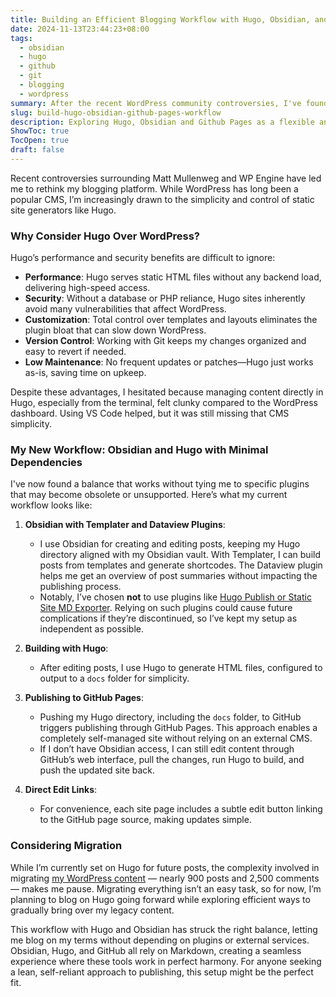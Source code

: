 ```yaml
---
title: Building an Efficient Blogging Workflow with Hugo, Obsidian, and GitHub Pages
date: 2024-11-13T23:44:23+08:00
tags:
  - obsidian
  - hugo
  - github
  - git
  - blogging
  - wordpress
summary: After the recent WordPress community controversies, I've found myself leaning toward Hugo for blogging, primarily because of its performance, security, and simplicity. My workflow now revolves around Obsidian and Hugo, with minimal plugin dependency to keep the process reliable over time. While moving my existing WordPress content is complex, Hugo offers a forward-looking alternative for streamlined, self-hosted blogging.
slug: build-hugo-obsidian-github-pages-workflow
description: Exploring Hugo, Obsidian and Github Pages as a flexible and efficient blogging setup, focusing on low dependency and high control, with a look at potential WordPress migration challenges.
ShowToc: true
TocOpen: true
draft: false
---
```


Recent controversies surrounding Matt Mullenweg and WP Engine have led me to rethink my blogging platform. While WordPress has long been a popular CMS, I’m increasingly drawn to the simplicity and control of static site generators like Hugo.

### Why Consider Hugo Over WordPress?
Hugo’s performance and security benefits are difficult to ignore:

- **Performance**: Hugo serves static HTML files without any backend load, delivering high-speed access.
- **Security**: Without a database or PHP reliance, Hugo sites inherently avoid many vulnerabilities that affect WordPress.
- **Customization**: Total control over templates and layouts eliminates the plugin bloat that can slow down WordPress.
- **Version Control**: Working with Git keeps my changes organized and easy to revert if needed.
- **Low Maintenance**: No frequent updates or patches—Hugo just works as-is, saving time on upkeep.

Despite these advantages, I hesitated because managing content directly in Hugo, especially from the terminal, felt clunky compared to the WordPress dashboard. Using VS Code helped, but it was still missing that CMS simplicity.

### My New Workflow: Obsidian and Hugo with Minimal Dependencies
I've now found a balance that works without tying me to specific plugins that may become obsolete or unsupported. Here’s what my current workflow looks like:

1. **Obsidian with Templater and Dataview Plugins**:
   - I use Obsidian for creating and editing posts, keeping my Hugo directory aligned with my Obsidian vault. With Templater, I can build posts from templates and generate shortcodes. The Dataview plugin helps me get an overview of post summaries without impacting the publishing process.
   - Notably, I’ve chosen **not** to use plugins like [Hugo Publish or Static Site MD Exporter](/hugo-and-obsidian-workflow/). Relying on such plugins could cause future complications if they’re discontinued, so I’ve kept my setup as independent as possible.

2. **Building with Hugo**:
   - After editing posts, I use Hugo to generate HTML files, configured to output to a `docs` folder for simplicity.

3. **Publishing to GitHub Pages**:
   - Pushing my Hugo directory, including the `docs` folder, to GitHub triggers publishing through GitHub Pages. This approach enables a completely self-managed site without relying on an external CMS.
   - If I don’t have Obsidian access, I can still edit content through GitHub’s web interface, pull the changes, run Hugo to build, and push the updated site back.

4. **Direct Edit Links**:
   - For convenience, each site page includes a subtle edit button linking to the GitHub page source, making updates simple.

### Considering Migration
While I’m currently set on Hugo for future posts, the complexity involved in migrating [my WordPress content](https://deuts.net/) &mdash; nearly 900 posts and 2,500 comments &mdash; makes me pause. Migrating everything isn’t an easy task, so for now, I’m planning to blog on Hugo going forward while exploring efficient ways to gradually bring over my legacy content.

This workflow with Hugo and Obsidian has struck the right balance, letting me blog on my terms without depending on plugins or external services. Obsidian, Hugo, and GitHub all rely on Markdown, creating a seamless experience where these tools work in perfect harmony. For anyone seeking a lean, self-reliant approach to publishing, this setup might be the perfect fit.